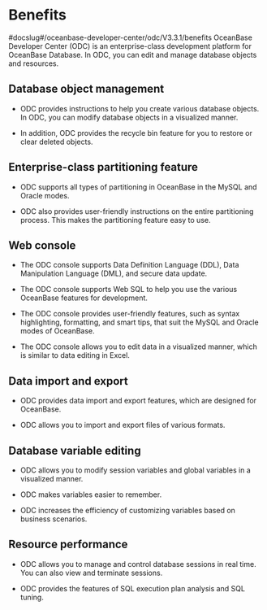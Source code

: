 Benefits 
=============================
#docslug#/oceanbase-developer-center/odc/V3.3.1/benefits
OceanBase Developer Center (ODC) is an enterprise-class development platform for OceanBase Database. In ODC, you can edit and manage database objects and resources. 

Database object management 
-----------------------------------

* ODC provides instructions to help you create various database objects. In ODC, you can modify database objects in a visualized manner.

  

* In addition, ODC provides the recycle bin feature for you to restore or clear deleted objects.

  




Enterprise-class partitioning feature 
----------------------------------------------

* ODC supports all types of partitioning in OceanBase in the MySQL and Oracle modes.

  

* ODC also provides user-friendly instructions on the entire partitioning process. This makes the partitioning feature easy to use.

  




Web console 
--------------------

* The ODC console supports Data Definition Language (DDL), Data Manipulation Language (DML), and secure data update.

  

* The ODC console supports Web SQL to help you use the various OceanBase features for development.

  

* The ODC console provides user-friendly features, such as syntax highlighting, formatting, and smart tips, that suit the MySQL and Oracle modes of OceanBase.

  

* The ODC console allows you to edit data in a visualized manner, which is similar to data editing in Excel.

  




Data import and export 
-------------------------------

* ODC provides data import and export features, which are designed for OceanBase.

  

* ODC allows you to import and export files of various formats.

  




Database variable editing 
----------------------------------

* ODC allows you to modify session variables and global variables in a visualized manner.

  

* ODC makes variables easier to remember.

  

* ODC increases the efficiency of customizing variables based on business scenarios.

  




Resource performance 
-----------------------------

* ODC allows you to manage and control database sessions in real time. You can also view and terminate sessions.

  

* ODC provides the features of SQL execution plan analysis and SQL tuning.

  



